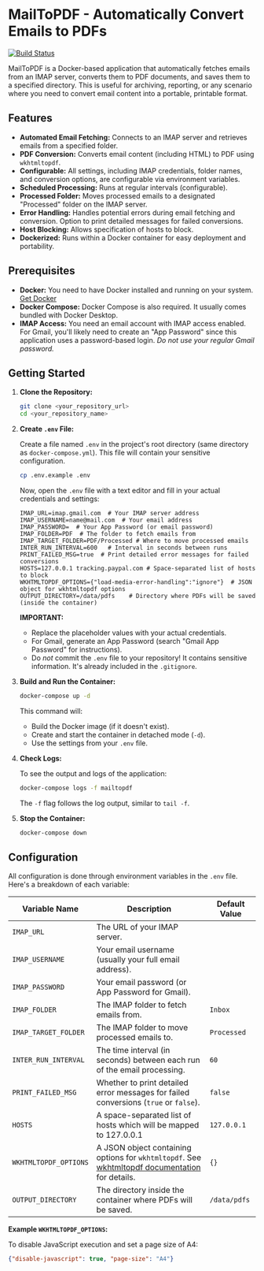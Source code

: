 # MailToPDF - Automatically Convert Emails to PDFs

[![Build Status](https://img.shields.io/badge/build-passing-brightgreen)](optional_link_to_build_status)  <!-- Optional: Add a build status badge if you have CI/CD -->

MailToPDF is a Docker-based application that automatically fetches emails from an IMAP server, converts them to PDF documents, and saves them to a specified directory. This is useful for archiving, reporting, or any scenario where you need to convert email content into a portable, printable format.

## Features

*   **Automated Email Fetching:** Connects to an IMAP server and retrieves emails from a specified folder.
*   **PDF Conversion:** Converts email content (including HTML) to PDF using `wkhtmltopdf`.
*   **Configurable:** All settings, including IMAP credentials, folder names, and conversion options, are configurable via environment variables.
*   **Scheduled Processing:** Runs at regular intervals (configurable).
*   **Processed Folder:** Moves processed emails to a designated "Processed" folder on the IMAP server.
*   **Error Handling:**  Handles potential errors during email fetching and conversion.  Option to print detailed messages for failed conversions.
* **Host Blocking:** Allows specification of hosts to block.
* **Dockerized:**  Runs within a Docker container for easy deployment and portability.

## Prerequisites

*   **Docker:** You need to have Docker installed and running on your system.  [Get Docker](https://www.docker.com/get-started)
*   **Docker Compose:**  Docker Compose is also required. It usually comes bundled with Docker Desktop.
* **IMAP Access:** You need an email account with IMAP access enabled. For Gmail, you'll likely need to create an "App Password" since this application uses a password-based login.  *Do not use your regular Gmail password.*

## Getting Started

1.  **Clone the Repository:**

    ```bash
    git clone <your_repository_url>
    cd <your_repository_name>
    ```

2.  **Create `.env` File:**

    Create a file named `.env` in the project's root directory (same directory as `docker-compose.yml`). This file will contain your sensitive configuration.

    ```bash
    cp .env.example .env
    ```
    Now, open the `.env` file with a text editor and fill in your actual credentials and settings:

    ```dotenv
    IMAP_URL=imap.gmail.com  # Your IMAP server address
    IMAP_USERNAME=name@mail.com  # Your email address
    IMAP_PASSWORD=  # Your App Password (or email password)
    IMAP_FOLDER=PDF  # The folder to fetch emails from
    IMAP_TARGET_FOLDER=PDF/Processed # Where to move processed emails
    INTER_RUN_INTERVAL=600   # Interval in seconds between runs
    PRINT_FAILED_MSG=true  # Print detailed error messages for failed conversions
    HOSTS=127.0.0.1 tracking.paypal.com # Space-separated list of hosts to block
    WKHTMLTOPDF_OPTIONS={"load-media-error-handling":"ignore"}  # JSON object for wkhtmltopdf options
    OUTPUT_DIRECTORY=/data/pdfs    # Directory where PDFs will be saved (inside the container)
    ```

    **IMPORTANT:**
    *   Replace the placeholder values with your actual credentials.
    *   For Gmail, generate an App Password (search "Gmail App Password" for instructions).
    *   Do *not* commit the `.env` file to your repository! It contains sensitive information. It's already included in the `.gitignore`.

3.  **Build and Run the Container:**

    ```bash
    docker-compose up -d
    ```

    This command will:
    *   Build the Docker image (if it doesn't exist).
    *   Create and start the container in detached mode (`-d`).
    *   Use the settings from your `.env` file.

4.  **Check Logs:**

    To see the output and logs of the application:

    ```bash
    docker-compose logs -f mailtopdf
    ```
    The `-f` flag follows the log output, similar to `tail -f`.

5.  **Stop the Container:**

    ```bash
    docker-compose down
    ```

## Configuration

All configuration is done through environment variables in the `.env` file. Here's a breakdown of each variable:

| Variable Name        | Description                                                                   | Default Value |
|----------------------|-------------------------------------------------------------------------------|---------------|
| `IMAP_URL`           | The URL of your IMAP server.                                                   |               |
| `IMAP_USERNAME`      | Your email username (usually your full email address).                      |               |
| `IMAP_PASSWORD`      | Your email password (or App Password for Gmail).                              |               |
| `IMAP_FOLDER`        | The IMAP folder to fetch emails from.                                         | `Inbox`       |
| `IMAP_TARGET_FOLDER` | The IMAP folder to move processed emails to.                                  | `Processed`   |
| `INTER_RUN_INTERVAL` | The time interval (in seconds) between each run of the email processing.   | `60`          |
| `PRINT_FAILED_MSG` | Whether to print detailed error messages for failed conversions (`true` or `false`). | `false` |
| `HOSTS` | A space-separated list of hosts which will be mapped to 127.0.0.1| `127.0.0.1`          |
| `WKHTMLTOPDF_OPTIONS` | A JSON object containing options for `wkhtmltopdf`. See [wkhtmltopdf documentation](https://wkhtmltopdf.org/usage/wkhtmltopdf.txt) for details.  | `{}`        |
| `OUTPUT_DIRECTORY`   | The directory inside the container where PDFs will be saved.                 | `/data/pdfs`  |

**Example `WKHTMLTOPDF_OPTIONS`:**

To disable JavaScript execution and set a page size of A4:

```json
{"disable-javascript": true, "page-size": "A4"}
